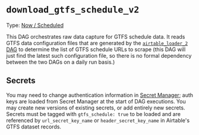 # `download_gtfs_schedule_v2`

Type: [Now / Scheduled](https://docs.calitp.org/data-infra/airflow/dags-maintenance.html)

This DAG orchestrates raw data capture for GTFS schedule data. It reads GTFS data configuration files that are generated by the [`airtable_loader_2` DAG](../airtable_loader_v2/README.md) to determine the list of GTFS schedule URLs to scrape (this DAG will just find the latest such configuration file, so there is no formal dependency between the two DAGs on a daily run basis.)

## Secrets

You may need to change authentication information in [Secret Manager](https://console.cloud.google.com/security/secret-manager); auth keys are loaded from Secret Manager at the start of DAG executions. You may create new versions of existing secrets, or add entirely new secrets. Secrets must be tagged with `gtfs_schedule: true` to be loaded and are referenced by `url_secret_key_name` or `header_secret_key_name` in Airtable's GTFS dataset records.
